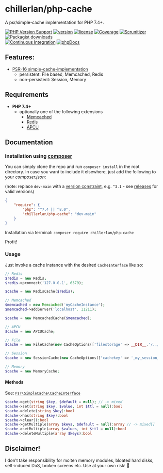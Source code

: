 # chillerlan/php-cache

A psr/simple-cache implementation for PHP 7.4+.

[![PHP Version Support][php-badge]][php]
[![version][packagist-badge]][packagist]
[![license][license-badge]][license]
[![Coverage][coverage-badge]][coverage]
[![Scrunitizer][scrutinizer-badge]][scrutinizer]
[![Packagist downloads][downloads-badge]][downloads]<br/>
[![Continuous Integration][gh-action-badge]][gh-action]
[![phpDocs][gh-docs-badge]][gh-docs]

[php-badge]: https://img.shields.io/packagist/php-v/chillerlan/php-cache?logo=php&color=8892BF
[php]: https://www.php.net/supported-versions.php
[packagist-badge]: https://img.shields.io/packagist/v/chillerlan/php-cache.svg?logo=packagist
[packagist]: https://packagist.org/packages/chillerlan/php-cache
[license-badge]: https://img.shields.io/github/license/chillerlan/php-cache.svg
[license]: https://github.com/chillerlan/php-cache/blob/master/LICENSE
[coverage-badge]: https://img.shields.io/codecov/c/github/chillerlan/php-cache.svg?logo=codecov
[coverage]: https://codecov.io/github/chillerlan/php-cache
[scrutinizer-badge]: https://img.shields.io/scrutinizer/g/chillerlan/php-cache.svg?logo=scrutinizer
[scrutinizer]: https://scrutinizer-ci.com/g/chillerlan/php-cache
[downloads-badge]: https://img.shields.io/packagist/dt/chillerlan/php-cache.svg?logo=packagist
[downloads]: https://packagist.org/packages/chillerlan/php-cache/stats
[gh-action-badge]: https://github.com/chillerlan/php-cache/workflows/Continuous%20Integration/badge.svg
[gh-action]: https://github.com/chillerlan/php-cache/actions
[gh-docs-badge]: https://github.com/chillerlan/php-cache/workflows/Docs/badge.svg
[gh-docs]: https://github.com/chillerlan/php-cache/actions?query=workflow%3ADocs

## Features:
- [PSR-16 simple-cache-implementation](https://github.com/php-fig/fig-standards/blob/master/accepted/PSR-16-simple-cache.md)
  - persistent: File based, Memcached, Redis
  - non-persistent: Session, Memory

## Requirements
- **PHP 7.4+**
  - optionally one of the following extensions
    - [Memcached](http://php.net/manual/en/book.memcached.php)
    - [Redis](https://github.com/phpredis/phpredis/)
    - [APCU](http://php.net/manual/en/book.apcu.php)

## Documentation
### Installation using [composer](https://getcomposer.org)
You can simply clone the repo and run `composer install` in the root directory.
In case you want to include it elsewhere, just add the following to your *composer.json*:

(note: replace `dev-main` with a [version constraint](https://getcomposer.org/doc/articles/versions.md#writing-version-constraints),
 e.g. `^3.1` - see [releases](https://github.com/chillerlan/php-cache/releases) for valid versions)
```json
{
	"require": {
		"php": "^7.4 || ^8.0",
		"chillerlan/php-cache": "dev-main"
	}
}
```

Installation via terminal: `composer require chillerlan/php-cache`

Profit!

### Usage
Just invoke a cache instance with the desired `CacheInterface` like so:
```php
// Redis
$redis = new Redis;
$redis->pconnect('127.0.0.1', 6379);

$cache = new RedisCache($redis);

// Memcached
$memcached = new Memcached('myCacheInstance');
$memcached->addServer('localhost', 11211);

$cache = new MemcachedCache($memcached);

// APCU
$cache = new APCUCache;

// File
$cache = new FileCache(new CacheOptions(['filestorage' => __DIR__.'/../.cache']));

// Session
$cache = new SessionCache(new CacheOptions(['cachekey' => '_my_session_cache']));

// Memory
$cache = new MemoryCache;
```

#### Methods
See: [`Psr\SimpleCache\CacheInterface`](https://github.com/php-fig/simple-cache/blob/master/src/CacheInterface.php)

```php
$cache->get(string $key, $default = null); // -> mixed
$cache->set(string $key, $value, int $ttl = null):bool
$cache->delete(string $key):bool
$cache->has(string $key):bool
$cache->clear():bool
$cache->getMultiple(array $keys, $default = null):array // -> mixed[]
$cache->setMultiple(array $values, int $ttl = null):bool
$cache->deleteMultiple(array $keys):bool
```

## Disclaimer!
I don't take responsibility for molten memory modules, bloated hard disks, self-induced DoS, broken screens etc. Use at your own risk! :see_no_evil:
